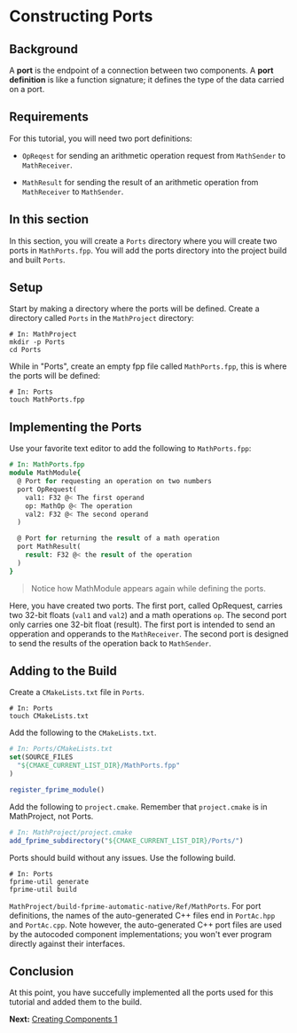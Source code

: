 # Constructing Ports 

## Background 

A **port** is the endpoint of a connection between
two components.
A **port definition** is like a function signature;
it defines the type of the data carried on a port.

## Requirements
For this tutorial, you will need two port definitions:

* `OpReqest` for sending an arithmetic operation request from
`MathSender` to `MathReceiver`.

* `MathResult` for sending the result of an arithmetic
operation from `MathReceiver` to `MathSender`.

## In this section 

In this section, you will create a `Ports` directory where you will create two ports in `MathPorts.fpp`. You will add the ports directory into the project build and built `Ports`. 

## Setup 

Start by making a directory where the ports will be defined. Create a directory called `Ports` in the `MathProject` directory:

```shell 
# In: MathProject
mkdir -p Ports 
cd Ports
```

While in "Ports", create an empty fpp file called `MathPorts.fpp`, this is where the ports will be defined:

```shell 
# In: Ports
touch MathPorts.fpp
```

## Implementing the Ports

Use your favorite text editor to add the following to `MathPorts.fpp`: 

```fpp
# In: MathPorts.fpp
module MathModule{ 
  @ Port for requesting an operation on two numbers
  port OpRequest(
    val1: F32 @< The first operand
    op: MathOp @< The operation
    val2: F32 @< The second operand
  )

  @ Port for returning the result of a math operation
  port MathResult(
    result: F32 @< the result of the operation
  )
}
```
> Notice how MathModule appears again while defining the ports. 

Here, you have created two ports. The first port, called OpRequest, carries two 32-bit floats (`val1` and `val2`) and a math operations `op`. The second port only carries one 32-bit float (result). The first port is intended to send an opperation and opperands to the `MathReceiver`. The second port is designed to send the results of the operation back to `MathSender`. 

## Adding to the Build 

Create a `CMakeLists.txt` file in `Ports`. 

```shell 
# In: Ports
touch CMakeLists.txt
```

Add the following to the `CMakeLists.txt`. 

```cmake
# In: Ports/CMakeLists.txt
set(SOURCE_FILES
  "${CMAKE_CURRENT_LIST_DIR}/MathPorts.fpp"
)

register_fprime_module()
```

 Add the following to `project.cmake`. Remember that `project.cmake` is in MathProject, not Ports. 

```cmake 
# In: MathProject/project.cmake
add_fprime_subdirectory("${CMAKE_CURRENT_LIST_DIR}/Ports/")
```

Ports should build without any issues. Use the following build.

```shell
# In: Ports
fprime-util generate
fprime-util build
```

`MathProject/build-fprime-automatic-native/Ref/MathPorts`.
For port definitions, the names of the auto-generated C++
files end in `PortAc.hpp` and `PortAc.cpp`.
Note however, the auto-generated C++ port files are used
by the autocoded component implementations;
you won't ever program directly against their interfaces.

## Conclusion
At this point, you have succefully implemented all the ports 
used for this tutorial and added them to the build. 


**Next:** [Creating Components 1](./creating-components-1.md)